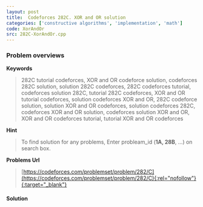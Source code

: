 ```yaml
---
layout: post
title:  Codeforces 282C. XOR and OR solution
categories: ['constructive algorithms', 'implementation', 'math']
code: XorAndOr
src: 282C-XorAndOr.cpp
---
```

### **Problem overviews**

**Keywords**
> 282C tutorial codeforces, XOR and OR codeforce solution, codeforces 282C solution, solution 282C codeforces, 282C codeforces tutorial, codeforces solution 282C, tutorial 282C codeforces, XOR and OR tutorial codeforces, solution codeforces XOR and OR, 282C codeforce solution, solution XOR and OR codeforces, solution codeforces 282C, codeforces XOR and OR solution, codeforces solution XOR and OR, XOR and OR codeforces tutorial, tutorial XOR and OR codeforces

**Hint**
> To find solution for any problems, Enter probleam_id (**1A, 28B**, ...) on search box. 

**Problems Url**
> [https://codeforces.com/problemset/problem/282/C](https://codeforces.com/problemset/problem/282/C){:rel="nofollow"}{:target="_blank"}

#### **Solution**



